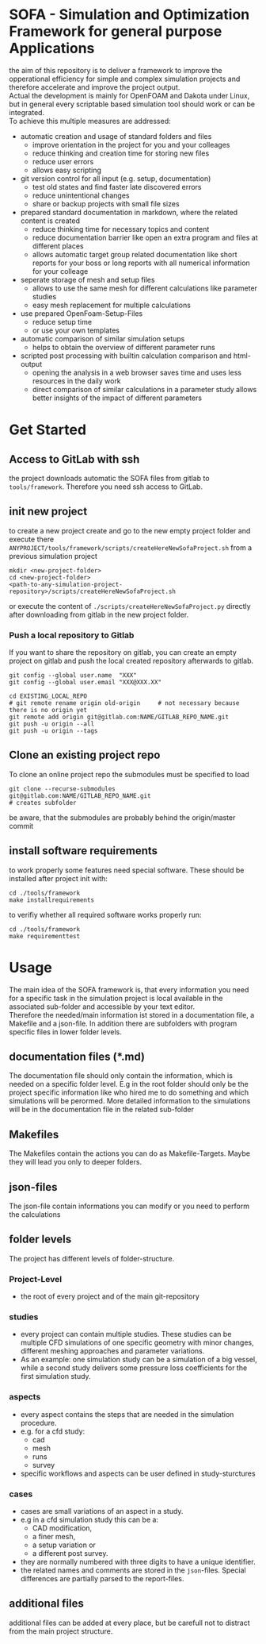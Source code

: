 
SOFA - Simulation and Optimization Framework for general purpose Applications 
===================================================================================================

the aim of this repository is to deliver a framework to improve the opperational efficiency for simple and complex simulation projects and therefore accelerate and improve the project output.  
Actual the development is mainly for OpenFOAM and Dakota under Linux, but in general every scriptable based simulation tool should work or can be integrated.  
To achieve this multiple measures are addressed:  

* automatic creation and usage of standard folders and files
  * improve orientation in the project for you and your colleages
  * reduce thinking and creation time for storing new files
  * reduce user errors
  * allows easy scripting
* git version control for all input (e.g. setup, documentation)
  * test old states and find faster late discovered errors
  * reduce unintentional changes
  * share or backup projects with small file sizes
* prepared standard documentation in markdown, where the related content is created
  * reduce thinking time for necessary topics and content
  * reduce documentation barrier like open an extra program and files at different places
  * allows automatic target group related documentation like short reports for your boss or long reports with all numerical information for your colleage
* seperate storage of mesh and setup files
  * allows to use the same mesh for different calculations like parameter studies
  * easy mesh replacement for multiple calculations
* use prepared OpenFoam-Setup-Files
  * reduce setup time
  * or use your own templates
* automatic comparison of similar simulation setups
  * helps to obtain the overview of different parameter runs
* scripted post processing with builtin calculation comparison and html-output
  * opening the analysis in a web browser saves time and uses less resources in the daily work
  * direct comparison of similar calculations in a parameter study allows better insights of the impact of different parameters



Get Started
===================================================================================================

Access to GitLab with ssh
---------------------------------------------------------------------------------------------------
the project downloads automatic the SOFA files from gitlab to `tools/framework`. Therefore you need ssh access to GitLab.  


init new project
---------------------------------------------------------------------------------------------------
to create a new project create and go to the new empty project folder and execute there `ANYPROJECT/tools/framework/scripts/createHereNewSofaProject.sh` from a previous simulation project

    mkdir <new-project-folder>
    cd <new-project-folder>
    <path-to-any-simulation-project-repository>/scripts/createHereNewSofaProject.sh

or execute the content of `./scripts/createHereNewSofaProject.py` directly after downloading from gitlab in the new project folder.  

### Push a local repository to Gitlab
If you want to share the repository on gitlab, you can create an empty project on gitlab and push the local created repository afterwards to gitlab. 

    git config --global user.name  "XXX"
    git config --global user.email "XXX@XXX.XX"

    cd EXISTING_LOCAL_REPO
    # git remote rename origin old-origin     # not necessary because there is no origin yet
    git remote add origin git@gitlab.com:NAME/GITLAB_REPO_NAME.git
    git push -u origin --all
    git push -u origin --tags


Clone an existing project repo
---------------------------------------------------------------------------------------------------
To clone an online project repo the submodules must be specified to load

    git clone --recurse-submodules git@gitlab.com:NAME/GITLAB_REPO_NAME.git
    # creates subfolder 

be aware, that the submodules are probably behind the origin/master commit


install software requirements
---------------------------------------------------------------------------------------------------
to work properly some features need special software. These should be installed after project init with:  

    cd ./tools/framework
    make installrequirements

to verifiy whether all required software works properly run: 

    cd ./tools/framework
    make requirementtest



Usage
===================================================================================================

The main idea of the SOFA framework is, that every information you need for a specific task in the simulation project is local available in the associated sub-folder and accessible by your text editor.  
Therefore the needed/main information ist stored in a documentation file, a Makefile and a json-file. In addition there are subfolders with program specific files in lower folder levels.


documentation files (*.md)
---------------------------------------------------------------------------------------------------
The documentation file should only contain the information, which is needed on a specific folder level. E.g in the root folder should only be the project specific information like who hired me to do something and which simulations will be perormed. More detailed information to the simulations will be in the documentation file in the related sub-folder


Makefiles
---------------------------------------------------------------------------------------------------
The Makefiles contain the actions you can do as Makefile-Targets. Maybe they will lead you only to deeper folders.


json-files
---------------------------------------------------------------------------------------------------
The json-file contain informations you can modify or you need to perform the calculations


folder levels
---------------------------------------------------------------------------------------------------
The project has different levels of folder-structure. 

### Project-Level
* the root of every project and of the main git-repository

### studies
* every project can contain multiple studies. These studies can be multiple CFD simulations of one specific geometry with minor changes, different meshing approaches and parameter variations.  
* As an example: one simulation study can be a simulation of a big vessel, while a second study delivers some pressure loss coefficients for the first simulation study.

### aspects 
* every aspect contains the steps that are needed in the simulation procedure.  
* e.g. for a cfd study:
    * cad
    * mesh
    * runs
    * survey
* specific workflows and aspects can be user defined in study-sturctures

### cases
* cases are small variations of an aspect in a study. 
* e.g in a cfd simulation study this can be a: 
    * CAD modification, 
    * a finer mesh, 
    * a setup variation or 
    * a different post survey. 
* they are normally numbered with three digits to have a unique identifier. 
* the related names and comments are stored in the `json`-files. Special differences are partially parsed to the report-files. 


additional files
---------------------------------------------------------------------------------------------------
additional files can be added at every place, but be carefull not to distract from the main project structure.  
